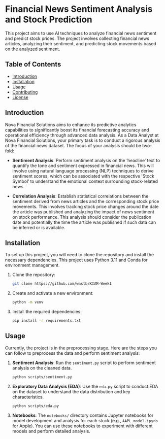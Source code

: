 # Financial News Sentiment Analysis and Stock Prediction

This project aims to use AI techniques to analyze financial news sentiment and predict stock prices. The project involves collecting financial news articles, analyzing their sentiment, and predicting stock movements based on the analyzed sentiment.

## Table of Contents

- [Introduction](#introduction)
- [Installation](#installation)
- [Usage](#usage)
- [Contributing](#contributing)
- [License](#license)

## Introduction

Nova Financial Solutions aims to enhance its predictive analytics capabilities to significantly boost its financial forecasting accuracy and operational efficiency through advanced data analysis. As a Data Analyst at Nova Financial Solutions,  your primary task is to conduct a rigorous analysis of the financial news dataset. The focus of your analysis should be two-fold:

- **Sentiment Analysis**: Perform sentiment analysis on the ‘headline’ text to quantify the tone and sentiment expressed in financial news. This will involve using natural language processing (NLP) techniques to derive sentiment scores, which can be associated with the respective 'Stock Symbol' to understand the emotional context surrounding stock-related news.

- **Correlation Analysis**: Establish statistical correlations between the sentiment derived from news articles and the corresponding stock price movements. This involves tracking stock price changes around the date the article was published and analyzing the impact of news sentiment on stock performance. This analysis should consider the publication date and potentially the time the article was published if such data can be inferred or is available.

## Installation

To set up this project, you will need to clone the repository and install the necessary dependencies. This project uses Python 3.11 and Conda for environment management.

1. Clone the repository:

    ```bash
    git clone https://github.com/wastb/KIAM-Week1
    ```

2. Create and activate a new environment:

    ```bash
    python -m venv 
   ```

3. Install the required dependencies:

    ```bash
    pip install -r requirements.txt
    ```

## Usage

Currently, the project is in the preprocessing stage. Here are the steps you can follow to preprocess the data and perform sentiment analysis:

1. **Sentiment Analysis**: Run the `sentiment.py` script to perform sentiment analysis on the cleaned data.

    ```bash
    python scripts/sentiment.py
    ```

2. **Exploratory Data Analysis (EDA)**: Use the `eda.py` script to conduct EDA on the dataset to understand the data distribution and key characteristics.

    ```bash
    python scripts/eda.py
    ```

3. **Notebooks**: The `notebooks/` directory contains Jupyter notebooks for model development and analysis for each stock (e.g., `AAPL_model.ipynb` for Apple). You can use these notebooks to experiment with different models and perform detailed analysis.

